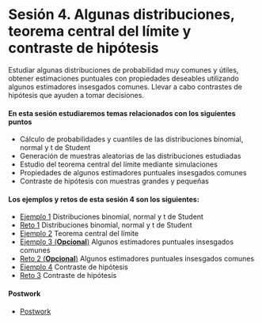 # Sesión 4. Algunas distribuciones, teorema central del límite y contraste de hipótesis

Estudiar algunas distribuciones de probabilidad muy comunes y útiles, obtener estimaciones puntuales con propiedades deseables utilizando algunos estimadores insesgados comunes. Llevar a cabo contrastes de hipótesis que ayuden a tomar decisiones.

#### En esta sesión estudiaremos temas relacionados con los siguientes puntos

- Cálculo de probabilidades y cuantiles de las distribuciones binomial, normal y t de Student
- Generación de muestras aleatorias de las distribuciones estudiadas
- Estudio del teorema central del límite mediante simulaciones
- Propiedades de algunos estimadores puntuales insesgados comunes
- Contraste de hipótesis con muestras grandes y pequeñas

#### Los ejemplos y retos de esta sesión 4 son los siguientes:

- [Ejemplo 1](https://github.com/beduExpert/Programacion-con-R-Santander/tree/master/Sesion-04/Ejemplo-01) Distribuciones binomial, normal y t de Student
- [Reto 1](https://github.com/beduExpert/Programacion-con-R-Santander/tree/master/Sesion-04/Reto-01) Distribuciones binomial, normal y t de Student
- [Ejemplo 2](https://github.com/beduExpert/Programacion-con-R-Santander/tree/master/Sesion-04/Ejemplo-02) Teorema central del límite
- [Ejemplo 3 (**Opcional**)](https://github.com/beduExpert/Programacion-con-R-Santander/tree/master/Sesion-04/Ejemplo-03) Algunos estimadores puntuales insesgados comunes
- [Reto 2 (**Opcional**)](https://github.com/beduExpert/Programacion-con-R-Santander/tree/master/Sesion-04/Reto-02) Algunos estimadores puntuales insesgados comunes
- [Ejemplo 4](https://github.com/beduExpert/Programacion-con-R-Santander/tree/master/Sesion-04/Ejemplo-04) Contraste de hipótesis
- [Reto 3](https://github.com/beduExpert/Programacion-con-R-Santander/tree/master/Sesion-04/Reto-03) Contraste de hipótesis

#### Postwork

- [Postwork](https://github.com/beduExpert/Programacion-con-R-Santander/tree/master/Sesion-04/Postwork)
